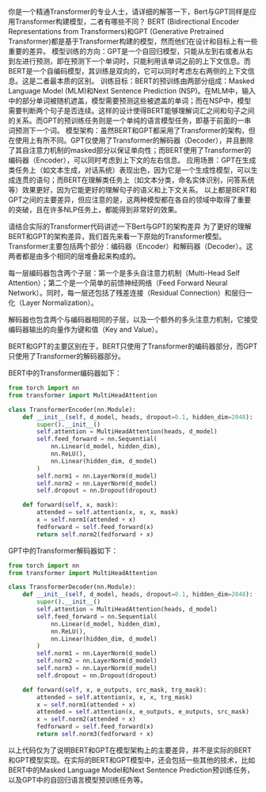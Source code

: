 你是一个精通Transformer的专业人士，请详细的解答一下，Bert与GPT同样是应用Transformer构建模型，二者有哪些不同？
BERT (Bidirectional Encoder Representations from Transformers)和GPT (Generative Pretrained Transformer)都是基于Transformer构建的模型，然而他们在设计和目标上有一些重要的差异。
模型训练的方向：GPT是一个自回归模型，只能从左到右或者从右到左进行预测，即在预测下一个单词时，只能利用该单词之前的上下文信息。而BERT是一个自编码模型，其训练是双向的，它可以同时考虑左右两侧的上下文信息。这是二者最本质的区别。
训练目标：BERT的预训练由两部分组成：Masked Language Model (MLM)和Next Sentence Prediction (NSP)。在MLM中，输入中的部分单词被随机遮盖，模型需要预测这些被遮盖的单词；而在NSP中，模型需要判断两个句子是否连续。这样的设计使得BERT能够理解词汇之间和句子之间的关系。而GPT的预训练任务则是一个单纯的语言模型任务，即基于前面的一串词预测下一个词。
模型架构：虽然BERT和GPT都采用了Transformer的架构，但在使用上有所不同。GPT仅使用了Transformer的解码器（Decoder），并且删除了其自注意力机制的masked部分以保证单向性；而BERT使用了Transformer的编码器（Encoder），可以同时考虑到上下文的左右信息。
应用场景：GPT在生成类任务上（如文本生成，对话系统）表现出色，因为它是一个生成性模型，可以生成连贯的语句；而BERT在理解类任务上（如文本分类，命名实体识别，问答系统等）效果更好，因为它能更好的理解句子的语义和上下文关系。
以上都是BERT和GPT之间的主要差异，但应注意的是，这两种模型都在各自的领域中取得了重要的突破，且在许多NLP任务上，都能得到非常好的效果。


请结合实际的Transformer代码讲述一下Bert与GPT的架构差异
为了更好的理解BERT和GPT的架构差异，我们首先来看一下原始的Transformer模型。Transformer主要包括两个部分：编码器（Encoder）和解码器（Decoder）。这两者都是由多个相同的层堆叠起来构成的。

每一层编码器包含两个子层：第一个是多头自注意力机制（Multi-Head Self Attention）；第二个是一个简单的前馈神经网络（Feed Forward Neural Network）。同时，每一层还包括了残差连接（Residual Connection）和层归一化（Layer Normalization）。

解码器也包含两个与编码器相同的子层，以及一个额外的多头注意力机制，它接受编码器输出的向量作为键和值（Key and Value）。

BERT和GPT的主要区别在于，BERT只使用了Transformer的编码器部分，而GPT只使用了Transformer的解码器部分。

BERT中的Transformer编码器如下：
```python
from torch import nn
from transformer import MultiHeadAttention

class TransformerEncoder(nn.Module):
    def __init__(self, d_model, heads, dropout=0.1, hidden_dim=2048):
        super().__init__()
        self.attention = MultiHeadAttention(heads, d_model)
        self.feed_forward = nn.Sequential(
            nn.Linear(d_model, hidden_dim),
            nn.ReLU(),
            nn.Linear(hidden_dim, d_model)
        )
        self.norm1 = nn.LayerNorm(d_model)
        self.norm2 = nn.LayerNorm(d_model)
        self.dropout = nn.Dropout(dropout)

    def forward(self, x, mask):
        attended = self.attention(x, x, x, mask)
        x = self.norm1(attended + x)
        fedforward = self.feed_forward(x)
        return self.norm2(fedforward + x)

```
GPT中的Transformer解码器如下：
```python
from torch import nn
from transformer import MultiHeadAttention

class TransformerDecoder(nn.Module):
    def __init__(self, d_model, heads, dropout=0.1, hidden_dim=2048):
        super().__init__()
        self.attention = MultiHeadAttention(heads, d_model)
        self.feed_forward = nn.Sequential(
            nn.Linear(d_model, hidden_dim),
            nn.ReLU(),
            nn.Linear(hidden_dim, d_model)
        )
        self.norm1 = nn.LayerNorm(d_model)
        self.norm2 = nn.LayerNorm(d_model)
        self.norm3 = nn.LayerNorm(d_model)
        self.dropout = nn.Dropout(dropout)

    def forward(self, x, e_outputs, src_mask, trg_mask):
        attended = self.attention(x, x, x, trg_mask)
        x = self.norm1(attended + x)
        attended = self.attention(x, e_outputs, e_outputs, src_mask)
        x = self.norm2(attended + x)
        fedforward = self.feed_forward(x)
        return self.norm3(fedforward + x)
```
以上代码仅为了说明BERT和GPT在模型架构上的主要差异，并不是实际的BERT和GPT模型实现。在实际的BERT和GPT模型中，还会包括一些其他的技术，比如BERT中的Masked Language Model和Next Sentence Prediction预训练任务，以及GPT中的自回归语言模型预训练任务等。